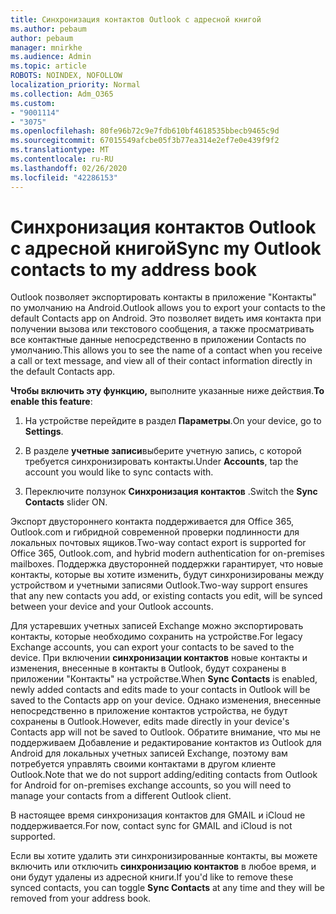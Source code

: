 ```yaml
---
title: Синхронизация контактов Outlook с адресной книгой
ms.author: pebaum
author: pebaum
manager: mnirkhe
ms.audience: Admin
ms.topic: article
ROBOTS: NOINDEX, NOFOLLOW
localization_priority: Normal
ms.collection: Adm_O365
ms.custom:
- "9001114"
- "3075"
ms.openlocfilehash: 80fe96b72c9e7fdb610bf4618535bbecb9465c9d
ms.sourcegitcommit: 67015549afcbe05f3b77ea314e2ef7e0e439f9f2
ms.translationtype: MT
ms.contentlocale: ru-RU
ms.lasthandoff: 02/26/2020
ms.locfileid: "42286153"
---
```

# <a name="sync-my-outlook-contacts-to-my-address-book"></a><span data-ttu-id="87969-102">Синхронизация контактов Outlook с адресной книгой</span><span class="sxs-lookup"><span data-stu-id="87969-102">Sync my Outlook contacts to my address book</span></span>

<span data-ttu-id="87969-103">Outlook позволяет экспортировать контакты в приложение "Контакты" по умолчанию на Android.</span><span class="sxs-lookup"><span data-stu-id="87969-103">Outlook allows you to export your contacts to the default Contacts app on Android.</span></span> <span data-ttu-id="87969-104">Это позволяет видеть имя контакта при получении вызова или текстового сообщения, а также просматривать все контактные данные непосредственно в приложении Contacts по умолчанию.</span><span class="sxs-lookup"><span data-stu-id="87969-104">This allows you to see the name of a contact when you receive a call or text message, and view all of their contact information directly in the default Contacts app.</span></span>
 
<span data-ttu-id="87969-105">**Чтобы включить эту функцию,** выполните указанные ниже действия.</span><span class="sxs-lookup"><span data-stu-id="87969-105">**To enable this feature**:</span></span>
 
1. <span data-ttu-id="87969-106">На устройстве перейдите в раздел **Параметры**.</span><span class="sxs-lookup"><span data-stu-id="87969-106">On your device, go to **Settings**.</span></span>

2. <span data-ttu-id="87969-107">В разделе **учетные записи**выберите учетную запись, с которой требуется синхронизировать контакты.</span><span class="sxs-lookup"><span data-stu-id="87969-107">Under **Accounts**, tap the account you would like to sync contacts with.</span></span>

3. <span data-ttu-id="87969-108">Переключите ползунок **Синхронизация контактов** .</span><span class="sxs-lookup"><span data-stu-id="87969-108">Switch the **Sync Contacts** slider ON.</span></span>
 
<span data-ttu-id="87969-109">Экспорт двустороннего контакта поддерживается для Office 365, Outlook.com и гибридной современной проверки подлинности для локальных почтовых ящиков.</span><span class="sxs-lookup"><span data-stu-id="87969-109">Two-way contact export is supported for Office 365, Outlook.com, and hybrid modern authentication for on-premises mailboxes.</span></span> <span data-ttu-id="87969-110">Поддержка двусторонней поддержки гарантирует, что новые контакты, которые вы хотите изменить, будут синхронизированы между устройством и учетными записями Outlook.</span><span class="sxs-lookup"><span data-stu-id="87969-110">Two-way support ensures that any new contacts you add, or existing contacts you edit, will be synced between your device and your Outlook accounts.</span></span>
 
<span data-ttu-id="87969-111">Для устаревших учетных записей Exchange можно экспортировать контакты, которые необходимо сохранить на устройстве.</span><span class="sxs-lookup"><span data-stu-id="87969-111">For legacy Exchange accounts, you can export your contacts to be saved to the device.</span></span> <span data-ttu-id="87969-112">При включении **синхронизации контактов** новые контакты и изменения, внесенные в контакты в Outlook, будут сохранены в приложении "Контакты" на устройстве.</span><span class="sxs-lookup"><span data-stu-id="87969-112">When **Sync Contacts** is enabled, newly added contacts and edits made to your contacts in Outlook will be saved to the Contacts app on your device.</span></span> <span data-ttu-id="87969-113">Однако изменения, внесенные непосредственно в приложение контактов устройства, не будут сохранены в Outlook.</span><span class="sxs-lookup"><span data-stu-id="87969-113">However, edits made directly in your device's Contacts app will not be saved to Outlook.</span></span> <span data-ttu-id="87969-114">Обратите внимание, что мы не поддерживаем Добавление и редактирование контактов из Outlook для Android для локальных учетных записей Exchange, поэтому вам потребуется управлять своими контактами в другом клиенте Outlook.</span><span class="sxs-lookup"><span data-stu-id="87969-114">Note that we do not support adding/editing contacts from Outlook for Android for on-premises exchange accounts, so you will need to manage your contacts from a different Outlook client.</span></span>
 
<span data-ttu-id="87969-115">В настоящее время синхронизация контактов для GMAIL и iCloud не поддерживается.</span><span class="sxs-lookup"><span data-stu-id="87969-115">For now, contact sync for GMAIL and iCloud is not supported.</span></span>
 
<span data-ttu-id="87969-116">Если вы хотите удалить эти синхронизированные контакты, вы можете включить или отключить **синхронизацию контактов** в любое время, и они будут удалены из адресной книги.</span><span class="sxs-lookup"><span data-stu-id="87969-116">If you'd like to remove these synced contacts, you can toggle **Sync Contacts** at any time and they will be removed from your address book.</span></span>
